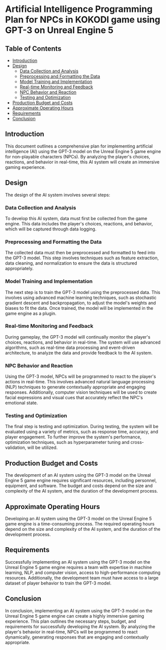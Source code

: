 # Artificial Intelligence Programming Plan for NPCs in KOKODI game using GPT-3 on Unreal Engine 5

## Table of Contents

- [Introduction](#introduction)
- [Design](#design)
  - [Data Collection and Analysis](#data-collection-and-analysis)
  - [Preprocessing and Formatting the Data](#preprocessing-and-formatting-the-data)
  - [Model Training and Implementation](#model-training-and-implementation)
  - [Real-time Monitoring and Feedback](#real-time-monitoring-and-feedback)
  - [NPC Behavior and Reaction](#npc-behavior-and-reaction)
  - [Testing and Optimization](#testing-and-optimization)
- [Production Budget and Costs](#production-budget-and-costs)
- [Approximate Operating Hours](#approximate-operating-hours)
- [Requirements](#requirements)
- [Conclusion](#conclusion)

## Introduction

This document outlines a comprehensive plan for implementing artificial intelligence (AI) using the GPT-3 model on the Unreal Engine 5 game engine for non-playable characters (NPCs). By analyzing the player's choices, reactions, and behavior in real-time, this AI system will create an immersive gaming experience.

## Design

The design of the AI system involves several steps:

### Data Collection and Analysis

To develop this AI system, data must first be collected from the game engine. This data includes the player's choices, reactions, and behavior, which will be captured through data logging.

### Preprocessing and Formatting the Data

The collected data must then be preprocessed and formatted to feed into the GPT-3 model. This step involves techniques such as feature extraction, data cleaning, and normalization to ensure the data is structured appropriately.

### Model Training and Implementation

The next step is to train the GPT-3 model using the preprocessed data. This involves using advanced machine learning techniques, such as stochastic gradient descent and backpropagation, to adjust the model's weights and biases to fit the data. Once trained, the model will be implemented in the game engine as a plugin.

### Real-time Monitoring and Feedback

During gameplay, the GPT-3 model will continually monitor the player's choices, reactions, and behavior in real-time. The system will use advanced algorithms, such as real-time data processing and event-driven architecture, to analyze the data and provide feedback to the AI system.

### NPC Behavior and Reaction

Using the GPT-3 model, NPCs will be programmed to react to the player's actions in real-time. This involves advanced natural language processing (NLP) techniques to generate contextually appropriate and engaging responses. Additionally, computer vision techniques will be used to create facial expressions and visual cues that accurately reflect the NPC's emotional state.

### Testing and Optimization

The final step is testing and optimization. During testing, the system will be evaluated using a variety of metrics, such as response time, accuracy, and player engagement. To further improve the system's performance, optimization techniques, such as hyperparameter tuning and cross-validation, will be utilized.

## Production Budget and Costs

The development of an AI system using the GPT-3 model on the Unreal Engine 5 game engine requires significant resources, including personnel, equipment, and software. The budget and costs depend on the size and complexity of the AI system, and the duration of the development process.

## Approximate Operating Hours

Developing an AI system using the GPT-3 model on the Unreal Engine 5 game engine is a time-consuming process. The required operating hours depend on the size and complexity of the AI system, and the duration of the development process.
## Requirements

Successfully implementing an AI system using the GPT-3 model on the Unreal Engine 5 game engine requires a team with expertise in machine learning, NLP, and computer vision, access to high-performance computing resources. Additionally, the development team must have access to a large dataset of player behavior to train the GPT-3 model.

## Conclusion

In conclusion, implementing an AI system using the GPT-3 model on the Unreal Engine 5 game engine can create a highly immersive gaming experience. This plan outlines the necessary steps, budget, and requirements for successfully developing the AI system. By analyzing the player's behavior in real-time, NPCs will be programmed to react dynamically, generating responses that are engaging and contextually appropriate.
